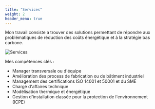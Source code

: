 ```yaml
---
title: "Services"
weight: 2
header_menu: true
---
```


Mon travail consiste a trouver des solutions permettant de répondre aux problématiques de réduction des coûts énergétique et à la stratégie bas carbone.

![Services](images/services.jpg)

Mes compétences clés : 

* Manager transversale ou d'équipe 
* Amélioration des process de fabrication ou de bâtiment industriel 
* Management des certifications ISO 14001 et 50001 et du SME
* Chargé d'affaires technique 
* Modélisation thermique et énergétique
* Gestion d'installation classée pour la protection de l'environnement (ICPE)


